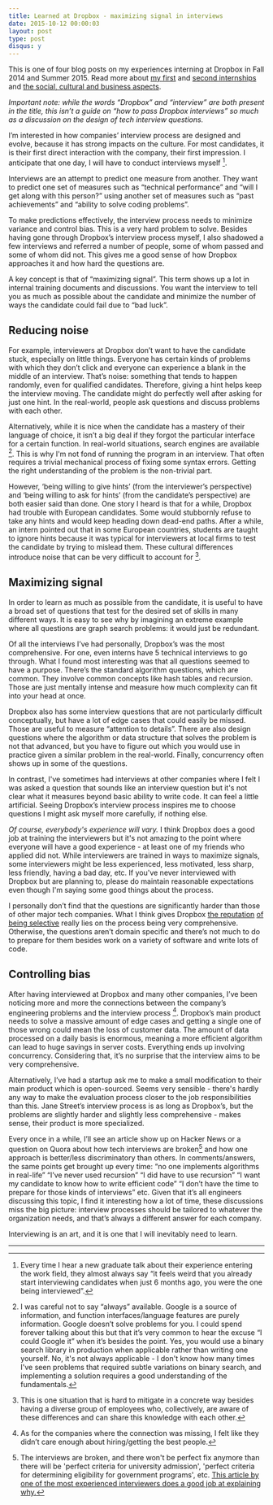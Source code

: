 ```yaml
---
title: Learned at Dropbox - maximizing signal in interviews
date: 2015-10-12 00:00:03
layout: post
type: post
disqus: y
---
```


This is one of four blog posts on my experiences interning at Dropbox in Fall 2014 and Summer 2015. Read more about [my first](/2015/10/12/dropbox-first-internship) and [second internships](/2015/10/12/dropbox-second-internship.html) and [the social, cultural and business aspects](/2015/10/12/dropbox-misc.html).

_Important note: while the words “Dropbox” and “interview” are both present in the title, this isn’t a guide on “how to pass Dropbox interviews” so much as a discussion on the design of tech interview questions._

I’m interested in how companies’ interview process are designed and evolve, because it has strong impacts on the culture. For most candidates, it is their first direct interaction with the company, their first impression. I anticipate that one day, I will have to conduct interviews myself [^0].

Interviews are an attempt to predict one measure from another. They want to predict one set of measures such as “technical performance” and “will I get along with this person?” using another set of measures such as “past achievements” and “ability to solve coding problems”.

To make predictions effectively, the interview process needs to minimize variance and control bias. This is a very hard problem to solve. Besides having gone through Dropbox’s interview process myself, I also shadowed a few interviews and referred a number of people, some of whom passed and some of whom did not. This gives me a good sense of how Dropbox approaches it and how hard the questions are.

A key concept is that of “maximizing signal”. This term shows up a lot in internal training documents and discussions. You want the interview to tell you as much as possible about the candidate and minimize the number of ways the candidate could fail due to “bad luck”.

Reducing noise
--------------

For example, interviewers at Dropbox don’t want to have the candidate stuck, especially on little things. Everyone has certain kinds of problems with which they don’t click and everyone can experience a blank in the middle of an interview. That’s noise: something that tends to happen randomly, even for qualified candidates. Therefore, giving a hint helps keep the interview moving. The candidate might do perfectly well after asking for just one hint. In the real-world, people ask questions and discuss problems with each other.

Alternatively, while it is nice when the candidate has a mastery of their language of choice, it isn’t a big deal if they forgot the particular interface for a certain function. In real-world situations, search engines are available [^1]. This is why I'm not fond of running the program in an interview. That often requires a trivial mechanical process of fixing some syntax errors. Getting the right understanding of the problem is the non-trivial part.

However, ‘being willing to give hints’ (from the interviewer’s perspective) and ‘being willing to ask for hints’ (from the candidate’s perspective) are both easier said than done. One story I heard is that for a while, Dropbox had trouble with European candidates. Some would stubbornly refuse to take any hints and would keep heading down dead-end paths. After a while, an intern pointed out that in some European countries, students are taught to ignore hints because it was typical for interviewers at local firms to test the candidate by trying to mislead them. These cultural differences introduce noise that can be very difficult to account for [^2].

Maximizing signal
-----------------

In order to learn as much as possible from the candidate, it is useful to have a broad set of questions that test for the desired set of skills in many different ways. It is easy to see why by imagining an extreme example where all questions are graph search problems: it would just be redundant.

Of all the interviews I’ve had personally, Dropbox’s was the most comprehensive. For one, even interns have 5 technical interviews to go through. What I found most interesting was that all questions seemed to have a purpose. There’s the standard algorithm questions, which are common. They involve common concepts like hash tables and recursion. Those are just mentally intense and measure how much complexity can fit into your head at once.

Dropbox also has some interview questions that are not particularly difficult conceptually, but have a lot of edge cases that could easily be missed. Those are useful to measure “attention to details”. There are also design questions where the algorithm or data structure that solves the problem is not that advanced, but you have to figure out which you would use in practice given a similar problem in the real-world. Finally, concurrency often shows up in some of the questions.

In contrast, I've sometimes had interviews at other companies where I felt I was asked a question that sounds like an interview question but it's not clear what it measures beyond basic ability to write code. It can feel a little artificial. Seeing Dropbox’s interview process inspires me to choose questions I might ask myself more carefully, if nothing else.

_Of course, everybody's experience will vary._ I think Dropbox does a good job at training the interviewers but it's not amazing to the point where everyone will have a good experience - at least one of my friends who applied did not. While interviewers are trained in ways to maximize signals, some interviewers might be less experienced, less motivated, less sharp, less friendly, having a bad day, etc. If you've never interviewed with Dropbox but are planning to, please do maintain reasonable expectations even though I'm saying some good things about the process.

I personally don’t find that the questions are significantly harder than those of other major tech companies. What I think gives Dropbox [the reputation](http://qr.ae/RoSicS) [of being selective](http://qr.ae/RoSix9) really lies on the process being very comprehensive. Otherwise, the questions aren’t domain specific and there’s not much to do to prepare for them besides work on a variety of software and write lots of code.

Controlling bias
----------------

After having interviewed at Dropbox and many other companies, I’ve been noticing more and more the connections between the company’s engineering problems and the interview process [^4]. Dropbox’s main product needs to solve a massive amount of edge cases and getting a single one of those wrong could mean the loss of customer data. The amount of data processed on a daily basis is enormous, meaning a more efficient algorithm can lead to huge savings in server costs. Everything ends up involving concurrency. Considering that, it’s no surprise that the interview aims to be very comprehensive.

Alternatively, I’ve had a startup ask me to make a small modification to their main product which is open-sourced. Seems very sensible - there's hardly any way to make the evaluation process closer to the job responsibilities than this. Jane Street’s interview process is as long as Dropbox’s, but the problems are slightly harder and slightly less comprehensive - makes sense, their product is more specialized.

Every once in a while, I’ll see an article show up on Hacker News or a question on Quora about how tech interviews are broken[^5] and how one approach is better/less discriminatory than others. In comments/answers, the same points get brought up every time: “no one implements algorithms in real-life” “I’ve never used recursion” “I did have to use recursion” “I want my candidate to know how to write efficient code” “I don’t have the time to prepare for those kinds of interviews” etc. Given that it’s all engineers discussing this topic, I find it interesting how a lot of time, these discussions miss the big picture: interview processes should be tailored to whatever the organization needs, and that’s always a different answer for each company.

Interviewing is an art, and it is one that I will inevitably need to learn.

-----------------------

[^0]: Every time I hear a new graduate talk about their experience entering the work field, they almost always say “it feels weird that you already start interviewing candidates when just 6 months ago, you were the one being interviewed”.

[^1]: I was careful not to say “always” available. Google is a source of information, and function interfaces/language features are purely information. Google doesn’t solve problems for you. I could spend forever talking about this but that it’s very common to hear the excuse “I could Google it” when it’s besides the point. Yes, you would use a binary search library in production when applicable rather than writing one yourself. No, it's not always applicable - I don't know how many times I've seen problems that required subtle variations on binary search, and implementing a solution requires a good understanding of the fundamentals.

[^2]: This is one situation that is hard to mitigate in a concrete way besides having a diverse group of employees who, collectively, are aware of these differences and can share this knowledge with each other.

[^4]: As for the companies where the connection was missing, I felt like they didn’t care enough about hiring/getting the best people.

[^5]: The interviews are broken, and there won't be perfect fix anymore than there will be 'perfect criteria for university admission', 'perfect criteria for determining eligibility for government programs', etc. [This article by one of the most experienced interviewers does a good job at explaining why.](http://www.gayle.com/blog/2015/6/10/developer-interviews-are-broken-and-you-cant-fix-it)

